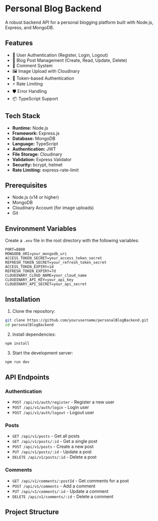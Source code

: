 # Personal Blog Backend

A robust backend API for a personal blogging platform built with Node.js, Express, and MongoDB.

## Features

- 🔐 User Authentication (Register, Login, Logout)
- 📝 Blog Post Management (Create, Read, Update, Delete)
- 💬 Comment System
- 🖼️ Image Upload with Cloudinary
- 🔄 Token-based Authentication
- ⚡ Rate Limiting
- 🛡️ Error Handling
- 📦 TypeScript Support

## Tech Stack

- **Runtime:** Node.js
- **Framework:** Express.js
- **Database:** MongoDB
- **Language:** TypeScript
- **Authentication:** JWT
- **File Storage:** Cloudinary
- **Validation:** Express Validator
- **Security:** bcrypt, helmet
- **Rate Limiting:** express-rate-limit

## Prerequisites

- Node.js (v14 or higher)
- MongoDB
- Cloudinary Account (for image uploads)
- Git

## Environment Variables

Create a `.env` file in the root directory with the following variables:

```env
PORT=8800
MONGODB_URI=your_mongodb_uri
ACCESS_TOKEN_SECRET=your_access_token_secret
REFRESH_TOKEN_SECRET=your_refresh_token_secret
ACCESS_TOKEN_EXPIRY=1d
REFRESH_TOKEN_EXPIRY=7d
CLOUDINARY_CLOUD_NAME=your_cloud_name
CLOUDINARY_API_KEY=your_api_key
CLOUDINARY_API_SECRET=your_api_secret
```

## Installation

1. Clone the repository:
```bash
git clone https://github.com/yourusername/personalBlogBackend.git
cd personalBlogBackend
```

2. Install dependencies:
```bash
npm install
```

3. Start the development server:
```bash
npm run dev
```

## API Endpoints

### Authentication
- `POST /api/v1/auth/register` - Register a new user
- `POST /api/v1/auth/login` - Login user
- `POST /api/v1/auth/logout` - Logout user

### Posts
- `GET /api/v1/posts` - Get all posts
- `GET /api/v1/posts/:id` - Get a single post
- `POST /api/v1/posts` - Create a new post
- `PUT /api/v1/posts/:id` - Update a post
- `DELETE /api/v1/posts/:id` - Delete a post

### Comments
- `GET /api/v1/comments/:postId` - Get comments for a post
- `POST /api/v1/comments` - Add a comment
- `PUT /api/v1/comments/:id` - Update a comment
- `DELETE /api/v1/comments/:id` - Delete a comment

## Project Structure
